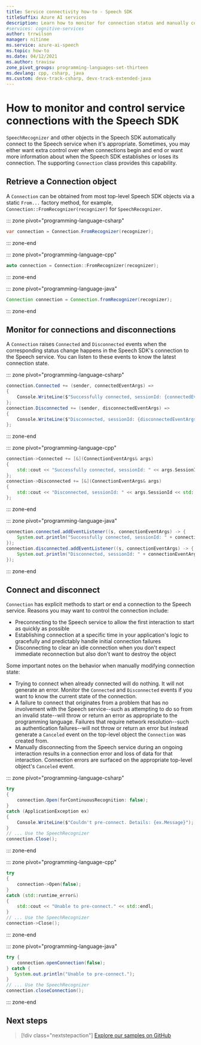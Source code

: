 ```yaml
---
title: Service connectivity how-to - Speech SDK
titleSuffix: Azure AI services
description: Learn how to monitor for connection status and manually connect or disconnect from the Speech service.
#services: cognitive-services
author: trrwilson
manager: nitinme
ms.service: azure-ai-speech
ms.topic: how-to
ms.date: 04/12/2021
ms.author: travisw
zone_pivot_groups: programming-languages-set-thirteen
ms.devlang: cpp, csharp, java
ms.custom: devx-track-csharp, devx-track-extended-java
---
```


# How to monitor and control service connections with the Speech SDK

`SpeechRecognizer` and other objects in the Speech SDK automatically connect to the Speech service when it's appropriate. Sometimes, you may either want extra control over when connections begin and end or want more information about when the Speech SDK establishes or loses its connection. The supporting `Connection` class provides this capability.

## Retrieve a Connection object

A `Connection` can be obtained from most top-level Speech SDK objects via a static `From...` factory method, for example, `Connection::FromRecognizer(recognizer)` for `SpeechRecognizer`.

::: zone pivot="programming-language-csharp"

```csharp
var connection = Connection.FromRecognizer(recognizer);
```

::: zone-end

::: zone pivot="programming-language-cpp"

```cpp
auto connection = Connection::FromRecognizer(recognizer);
```

::: zone-end

::: zone pivot="programming-language-java"

```java
Connection connection = Connection.fromRecognizer(recognizer);
```

::: zone-end

## Monitor for connections and disconnections

A `Connection` raises `Connected` and `Disconnected` events when the corresponding status change happens in the Speech SDK's connection to the Speech service. You can listen to these events to know the latest connection state.

::: zone pivot="programming-language-csharp"

```csharp
connection.Connected += (sender, connectedEventArgs) =>
{
    Console.WriteLine($"Successfully connected, sessionId: {connectedEventArgs.SessionId}");
};
connection.Disconnected += (sender, disconnectedEventArgs) =>
{
    Console.WriteLine($"Disconnected, sessionId: {disconnectedEventArgs.SessionId}");
};
```

::: zone-end

::: zone pivot="programming-language-cpp"

```cpp
connection->Connected += [&](ConnectionEventArgs& args)
{
    std::cout << "Successfully connected, sessionId: " << args.SessionId << std::endl;
};
connection->Disconnected += [&](ConnectionEventArgs& args)
{
    std::cout << "Disconnected, sessionId: " << args.SessionId << std::endl;
};
```

::: zone-end

::: zone pivot="programming-language-java"

```java
connection.connected.addEventListener((s, connectionEventArgs) -> {
    System.out.println("Successfully connected, sessionId: " + connectionEventArgs.getSessionId());
});
connection.disconnected.addEventListener((s, connectionEventArgs) -> {
    System.out.println("Disconnected, sessionId: " + connectionEventArgs.getSessionId());
});
```

::: zone-end

## Connect and disconnect

`Connection` has explicit methods to start or end a connection to the Speech service. Reasons you may want to control the connection include:

- Preconnecting to the Speech service to allow the first interaction to start as quickly as possible
- Establishing connection at a specific time in your application's logic to gracefully and predictably handle initial connection failures
- Disconnecting to clear an idle connection when you don't expect immediate reconnection but also don't want to destroy the object

Some important notes on the behavior when manually modifying connection state:

- Trying to connect when already connected will do nothing. It will not generate an error. Monitor the `Connected` and `Disconnected` events if you want to know the current state of the connection.
- A failure to connect that originates from a problem that has no involvement with the Speech service--such as attempting to do so from an invalid state--will throw or return an error as appropriate to the programming language. Failures that require network resolution--such as authentication failures--will not throw or return an error but instead generate a `Canceled` event on the top-level object the `Connection` was created from.
- Manually disconnecting from the Speech service during an ongoing interaction results in a connection error and loss of data for that interaction. Connection errors are surfaced on the appropriate top-level object's `Canceled` event.

::: zone pivot="programming-language-csharp"

```csharp
try
{
    connection.Open(forContinuousRecognition: false);
}
catch (ApplicationException ex)
{
    Console.WriteLine($"Couldn't pre-connect. Details: {ex.Message}");
}
// ... Use the SpeechRecognizer
connection.Close();
```

::: zone-end

::: zone pivot="programming-language-cpp"

```cpp
try
{
    connection->Open(false);
}
catch (std::runtime_error&)
{
    std::cout << "Unable to pre-connect." << std::endl;
}
// ... Use the SpeechRecognizer
connection->Close();
```

::: zone-end

::: zone pivot="programming-language-java"

```java
try {
    connection.openConnection(false);
} catch {
   System.out.println("Unable to pre-connect.");
}
// ... Use the SpeechRecognizer
connection.closeConnection();
```

::: zone-end

## Next steps

> [!div class="nextstepaction"]
> [Explore our samples on GitHub](https://aka.ms/csspeech/samples)

